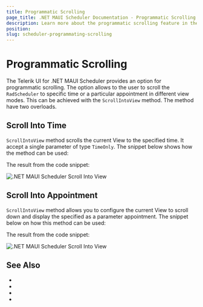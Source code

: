 ```yaml
---
title: Programmatic Scrolling
page_title: .NET MAUI Scheduler Documentation - Programmatic Scrolling
description: Learn more about the programmatic scrolling feature in the Telerik UI for .NET MAUI Scheduler control.
position: 
slug: scheduler-programmating-scrolling 
---
```


# Programmatic Scrolling

The Telerik UI for .NET MAUI Scheduler provides an option for programmatic scrolling. The option allows to the user to scroll the `RadScheduler` to specific time or a particular appointment in different view modes. This can be achieved with the `ScrollIntoView` method. The method have two overloads.

## Scroll Into Time

`ScrollIntoView` method scrolls the current View to the specified time. It accept a single parameter of type `TimeOnly`. The snippet below shows how the method can be used:

 <snippet id='' />


The result from the code snippet:

![.NET MAUI Scheduler Scroll Into View](images/)

## Scroll Into Appointment

`ScrollIntoView` method allows you to configure the current View to scroll down and display the specified as a parameter appointment. The snippet below on how this method can be used:

 <snippet id='' />

The result from the code snippet:

![.NET MAUI Scheduler Scroll Into View](images/)



## See Also

- 
- 
- 
- 